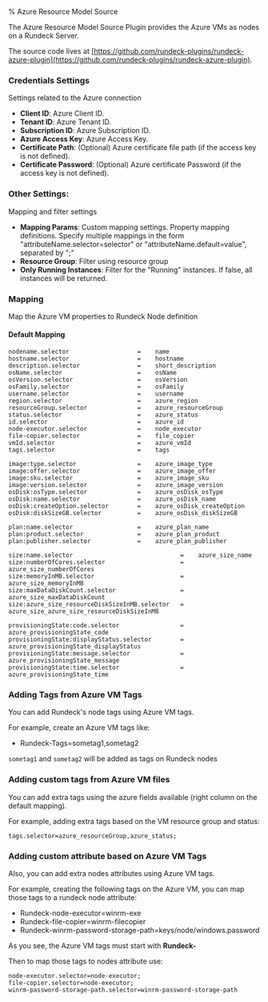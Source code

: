 % Azure Resource Model Source

The Azure Resource Model Source Plugin provides the Azure VMs as nodes on a Rundeck Server.

The source code lives at [https://github.com/rundeck-plugins/rundeck-azure-plugin](https://github.com/rundeck-plugins/rundeck-azure-plugin).

### Credentials Settings
Settings related to the Azure connection

* **Client ID**: Azure Client ID.
* **Tenant ID**: Azure Tenant ID.
* **Subscription ID**: Azure Subscription ID.
* **Azure Access Key**: Azure Access Key.
* **Certificate Path**: (Optional) Azure certificate file path (if the access key is not defined). 
* **Certificate Password**: (Optional) Azure certificate Password (if the access key is not defined).


###  Other Settings:
Mapping and filter settings

* **Mapping Params**: Custom mapping settings. Property mapping definitions. Specify multiple mappings in the form "attributeName.selector=selector" or "attributeName.default=value", separated by ";"
* **Resource Group**:  Filter using resource group
* **Only Running Instances**: Filter for the "Running" instances. If false, all instances will be returned.

### Mapping

Map the Azure VM properties to Rundeck Node definition

#### Default Mapping
```
nodename.selector                   =    name
hostname.selector                   =    hostname
description.selector                =    short_description
osName.selector                     =    osName
osVersion.selector                  =    osVersion
osFamily.selector                   =    osFamily
username.selector                   =    username
region.selector                     =    azure_region
resourceGroup.selector              =    azure_resourceGroup
status.selector                     =    azure_status
id.selector                         =    azure_id
node-executor.selector              =    node_executor
file-copier.selector                =    file_copier
vmId.selector                       =    azure_vmId
tags.selector                       =    tags

image:type.selector                 =    azure_image_type
image:offer.selector                =    azure_image_offer
image:sku.selector                  =    azure_image_sku
image:version.selector              =    azure_image_version
osDisk:osType.selector              =    azure_osDisk_osType
osDisk:name.selector                =    azure_osDisk_name
osDisk:createOption.selector        =    azure_osDisk_createOption
osDisk:diskSizeGB.selector          =    azure_osDisk_diskSizeGB

plan:name.selector                  =    azure_plan_name
plan:product.selector               =    azure_plan_product
plan:publisher.selector             =    azure_plan_publisher

size:name.selector                              =    azure_size_name
size:numberOfCores.selector                     =    azure_size_numberOfCores
size:memoryInMB.selector                        =    azure_size_memoryInMB
size:maxDataDiskCount.selector                  =    azure_size_maxDataDiskCount
size:azure_size_resourceDiskSizeInMB.selector   =    azure_size_azure_size_resourceDiskSizeInMB

provisioningState:code.selector                 =    azure_provisioningState_code
provisioningState:displayStatus.selector        =    azure_provisioningState_displayStatus
provisioningState:message.selector              =    azure_provisioningState_message
provisioningState:time.selector                 =    azure_provisioningState_time

```
### Adding Tags from Azure VM Tags

You can add Rundeck's node tags using Azure VM tags.

For example, create an Azure VM tags like:

* Rundeck-Tags=sometag1,sometag2

`sometag1` and `sometag2` will be added as tags on Rundeck nodes


### Adding custom tags from Azure VM files

You can add extra tags using the azure fields available (right column on the default mapping). 

For example, adding extra tags based on  the VM resource group and status:

```
tags.selector=azure_resourceGroup,azure_status;
```

### Adding custom attribute based on Azure VM Tags

Also, you can add extra nodes attributes using Azure VM tags.

For example, creating the following tags on the Azure VM, you can map those tags to a rundeck node attribute:

* Rundeck-node-executor=winrm-exe
* Rundeck-file-copier=winrm-filecopier
* Rundeck-winrm-password-storage-path=keys/node/windows.password

As you see, the Azure VM tags must start with **Rundeck-**

Then to map those tags to nodes attribute use:

```
node-executor.selector=node-executor;
file-copier.selector=node-executor;
winrm-password-storage-path.selector=winrm-password-storage-path
```
